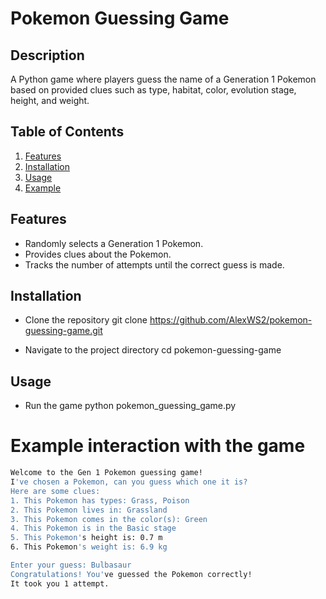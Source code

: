 # Pokemon Guessing Game

## Description
A Python game where players guess the name of a Generation 1 Pokemon based on provided clues such as type, habitat, color, evolution stage, height, and weight.

## Table of Contents
1. [Features](#features)
2. [Installation](#installation)
3. [Usage](#usage)
4. [Example](#example)
   
## Features
- Randomly selects a Generation 1 Pokemon.
- Provides clues about the Pokemon.
- Tracks the number of attempts until the correct guess is made.

## Installation

- Clone the repository
git clone https://github.com/AlexWS2/pokemon-guessing-game.git

- Navigate to the project directory
cd pokemon-guessing-game

## Usage
- Run the game
python pokemon_guessing_game.py

# Example interaction with the game
```bash
Welcome to the Gen 1 Pokemon guessing game!
I've chosen a Pokemon, can you guess which one it is?
Here are some clues:
1. This Pokemon has types: Grass, Poison
2. This Pokemon lives in: Grassland
3. This Pokemon comes in the color(s): Green
4. This Pokemon is in the Basic stage
5. This Pokemon's height is: 0.7 m
6. This Pokemon's weight is: 6.9 kg

Enter your guess: Bulbasaur
Congratulations! You've guessed the Pokemon correctly!
It took you 1 attempt.

